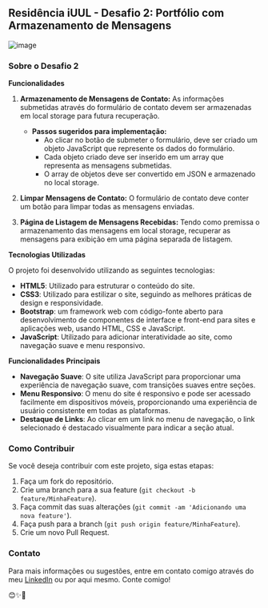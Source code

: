 ## Residência iUUL - Desafio 2: Portfólio com Armazenamento de Mensagens

![image](https://github.com/jhonatan-goncalves-pereira/residencia-iuul/assets/94761781/669ac904-b1d2-42e7-990b-ca53be728ded)


### Sobre o Desafio 2

**Funcionalidades**

1. **Armazenamento de Mensagens de Contato:** As informações submetidas através do formulário de contato devem ser armazenadas em local storage para futura recuperação.
   - **Passos sugeridos para implementação:**
     - Ao clicar no botão de submeter o formulário, deve ser criado um objeto JavaScript que represente os dados do formulário.
     - Cada objeto criado deve ser inserido em um array que representa as mensagens submetidas.
     - O array de objetos deve ser convertido em JSON e armazenado no local storage.
  
2. **Limpar Mensagens de Contato:** O formulário de contato deve conter um botão para limpar todas as mensagens enviadas.
  
3. **Página de Listagem de Mensagens Recebidas:** Tendo como premissa o armazenamento das mensagens em local storage, recuperar as mensagens para exibição em uma página separada de listagem.

**Tecnologias Utilizadas**

O projeto foi desenvolvido utilizando as seguintes tecnologias:

- **HTML5**: Utilizado para estruturar o conteúdo do site.
- **CSS3**: Utilizado para estilizar o site, seguindo as melhores práticas de design e responsividade.
- **Bootstrap**: um framework web com código-fonte aberto para desenvolvimento de componentes de interface e front-end para sites e aplicações web, usando HTML, CSS e JavaScript.
- **JavaScript**: Utilizado para adicionar interatividade ao site, como navegação suave e menu responsivo.

**Funcionalidades Principais**

- **Navegação Suave**: O site utiliza JavaScript para proporcionar uma experiência de navegação suave, com transições suaves entre seções.
- **Menu Responsivo**: O menu do site é responsivo e pode ser acessado facilmente em dispositivos móveis, proporcionando uma experiência de usuário consistente em todas as plataformas.
- **Destaque de Links**: Ao clicar em um link no menu de navegação, o link selecionado é destacado visualmente para indicar a seção atual.


### Como Contribuir

Se você deseja contribuir com este projeto, siga estas etapas:

1. Faça um fork do repositório.
2. Crie uma branch para a sua feature (`git checkout -b feature/MinhaFeature`).
3. Faça commit das suas alterações (`git commit -am 'Adicionando uma nova feature'`).
4. Faça push para a branch (`git push origin feature/MinhaFeature`).
5. Crie um novo Pull Request.

### Contato

Para mais informações ou sugestões, entre em contato comigo através do meu [LinkedIn](https://www.linkedin.com/in/jhonatan-goncalves-pereira/) ou por aqui mesmo. Conte comigo!

😊✨🚀
